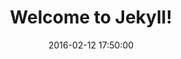 ---
# 头部的命名，用来存放变量
layout: default
title:  "Welcome to Jekyll!"
date:   2016-02-12 17:50:00
categories: main
---
